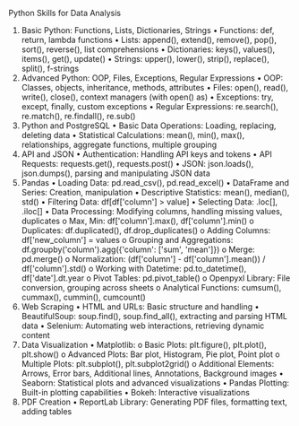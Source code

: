 Python Skills for Data Analysis


1. Basic Python: Functions, Lists, Dictionaries, Strings
•	Functions: def, return, lambda functions
•	Lists: append(), extend(), remove(), pop(), sort(), reverse(), list comprehensions
•	Dictionaries: keys(), values(), items(), get(), update()
•	Strings: upper(), lower(), strip(), replace(), split(), f-strings
2. Advanced Python: OOP, Files, Exceptions, Regular Expressions
•	OOP: Classes, objects, inheritance, methods, attributes
•	Files: open(), read(), write(), close(), context managers (with open() as)
•	Exceptions: try, except, finally, custom exceptions
•	Regular Expressions: re.search(), re.match(), re.findall(), re.sub()
3. Python and PostgreSQL
•	Basic Data Operations: Loading, replacing, deleting data
•	Statistical Calculations: mean(), min(), max(), relationships, aggregate functions, multiple grouping
4. API and JSON
•	Authentication: Handling API keys and tokens
•	API Requests: requests.get(), requests.post()
•	JSON: json.loads(), json.dumps(), parsing and manipulating JSON data
5. Pandas
•	Loading Data: pd.read_csv(), pd.read_excel()
•	DataFrame and Series: Creation, manipulation
•	Descriptive Statistics: mean(), median(), std()
•	Filtering Data: df[df['column'] > value]
•	Selecting Data: .loc[], .iloc[]
•	Data Processing: Modifying columns, handling missing values, duplicates
o	Max, Min: df['column'].max(), df['column'].min()
o	Duplicates: df.duplicated(), df.drop_duplicates()
o	Adding Columns: df['new_column'] = values
o	Grouping and Aggregations: df.groupby('column').agg({'column': ['sum', 'mean']})
o	Merge: pd.merge()
o	Normalization: (df['column'] - df['column'].mean()) / df['column'].std()
o	Working with Datetime: pd.to_datetime(), df['date'].dt.year
o	Pivot Tables: pd.pivot_table()
o	Openpyxl Library: File conversion, grouping across sheets
o	Analytical Functions: cumsum(), cummax(), cummin(), cumcount()
6. Web Scraping
•	HTML and URLs: Basic structure and handling
•	BeautifulSoup: soup.find(), soup.find_all(), extracting and parsing HTML data
•	Selenium: Automating web interactions, retrieving dynamic content
7. Data Visualization
•	Matplotlib:
o	Basic Plots: plt.figure(), plt.plot(), plt.show()
o	Advanced Plots: Bar plot, Histogram, Pie plot, Point plot
o	Multiple Plots: plt.subplot(), plt.subplot2grid()
o	Additional Elements: Arrows, Error bars, Additional lines, Annotations, Background images
•	Seaborn: Statistical plots and advanced visualizations
•	Pandas Plotting: Built-in plotting capabilities
•	Bokeh: Interactive visualizations
8. PDF Creation
•	ReportLab Library: Generating PDF files, formatting text, adding tables

